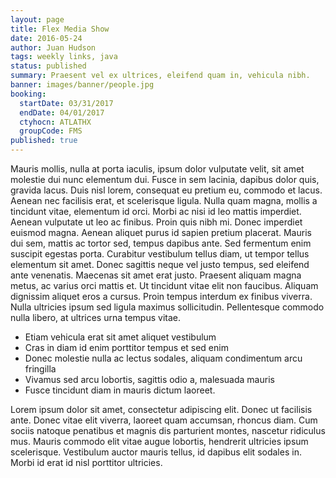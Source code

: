 ```yaml
---
layout: page
title: Flex Media Show
date: 2016-05-24
author: Juan Hudson
tags: weekly links, java
status: published
summary: Praesent vel ex ultrices, eleifend quam in, vehicula nibh.
banner: images/banner/people.jpg
booking:
  startDate: 03/31/2017
  endDate: 04/01/2017
  ctyhocn: ATLATHX
  groupCode: FMS
published: true
---
```

Mauris mollis, nulla at porta iaculis, ipsum dolor vulputate velit, sit amet molestie dui nunc elementum dui. Fusce in sem lacinia, dapibus dolor quis, gravida lacus. Duis nisl lorem, consequat eu pretium eu, commodo et lacus. Aenean nec facilisis erat, et scelerisque ligula. Nulla quam magna, mollis a tincidunt vitae, elementum id orci. Morbi ac nisi id leo mattis imperdiet. Aenean vulputate ut leo ac finibus.
Proin quis nibh mi. Donec imperdiet euismod magna. Aenean aliquet purus id sapien pretium placerat. Mauris dui sem, mattis ac tortor sed, tempus dapibus ante. Sed fermentum enim suscipit egestas porta. Curabitur vestibulum tellus diam, ut tempor tellus elementum sit amet. Donec sagittis neque vel justo tempus, sed eleifend ante venenatis. Maecenas sit amet erat justo. Praesent aliquam magna metus, ac varius orci mattis et. Ut tincidunt vitae elit non faucibus. Aliquam dignissim aliquet eros a cursus. Proin tempus interdum ex finibus viverra. Nulla ultricies ipsum sed ligula maximus sollicitudin. Pellentesque commodo nulla libero, at ultrices urna tempus vitae.

* Etiam vehicula erat sit amet aliquet vestibulum
* Cras in diam id enim porttitor tempus et sed enim
* Donec molestie nulla ac lectus sodales, aliquam condimentum arcu fringilla
* Vivamus sed arcu lobortis, sagittis odio a, malesuada mauris
* Fusce tincidunt diam in mauris dictum laoreet.

Lorem ipsum dolor sit amet, consectetur adipiscing elit. Donec ut facilisis ante. Donec vitae elit viverra, laoreet quam accumsan, rhoncus diam. Cum sociis natoque penatibus et magnis dis parturient montes, nascetur ridiculus mus. Mauris commodo elit vitae augue lobortis, hendrerit ultricies ipsum scelerisque. Vestibulum auctor mauris tellus, id dapibus elit sodales in. Morbi id erat id nisl porttitor ultricies.
